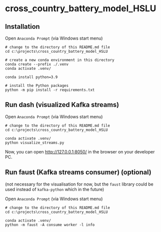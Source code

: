 # cross_country_battery_model_HSLU


## Installation
Open `Anaconda Prompt`
(via Windows start menu)
```
# change to the directory of this README.md file
cd c:\projects\cross_country_battery_model_HSLU

# create a new conda environment in this directory
conda create --prefix ./.venv
conda activate .venv/

conda install python=3.9

# install the Python packages
python -m pip install -r requirements.txt
```

## Run dash (visualized Kafka streams)
Open `Anaconda Prompt`
(via Windows start menu)
```
# change to the directory of this README.md file
cd c:\projects\cross_country_battery_model_HSLU

conda activate .venv/
python visualize_streams.py
```

Now, you can open http://127.0.0.1:8050/
in the browser on your developer PC.


## Run faust (Kafka streams consumer) (optional)
(not necessary for the visualisation for now,
 but the `faust` library could be used instead of
 `kafka-python` which in the future)

Open `Anaconda Prompt`
(via Windows start menu)
```
# change to the directory of this README.md file
cd c:\projects\cross_country_battery_model_HSLU

conda activate .venv/
python -m faust -A consume worker -l info
```
